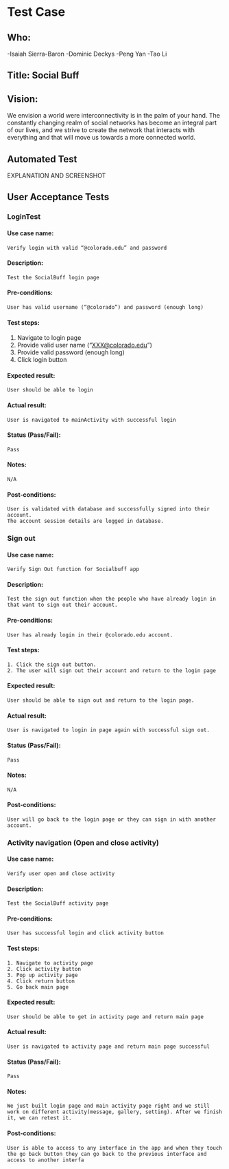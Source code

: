 # Test Case

## Who: 
  -Isaiah Sierra-Baron
  -Dominic Deckys
  -Peng Yan
  -Tao Li
 
## Title: Social Buff

## Vision:
We envision a world were interconnectivity is in the palm of your hand. The constantly changing realm of social networks has become an integral part of our lives, and we strive to create the network that interacts with everything and that will move us towards a more connected world.

## Automated Test
EXPLANATION AND SCREENSHOT

## User Acceptance Tests
### LoginTest
#### Use case name:
	Verify login with valid “@colorado.edu” and password
	
#### Description:
	Test the SocialBuff login page
	
#### Pre-conditions:
	User has valid username (“@colorado”) and password (enough long)
	
#### Test steps:
1. Navigate to login page
2. Provide valid user name (“XXX@colorado.edu”)
3. Provide valid password (enough long)
4. Click login button

#### Expected result:
	User should be able to login
	
#### Actual result:
	User is navigated to mainActivity with successful login
	
#### Status (Pass/Fail):
	Pass
	
#### Notes:
	N/A
	
#### Post-conditions:
	User is validated with database and successfully signed into their account.
 	The account session details are logged in database.
	
	
### Sign out

#### Use case name:

    Verify Sign Out function for Socialbuff app
    
#### Description:

    Test the sign out function when the people who have already login in that want to sign out their account.
    
#### Pre-conditions:

    User has already login in their @colorado.edu account.
    
#### Test steps:

    1. Click the sign out button.
    2. The user will sign out their account and return to the login page

#### Expected result:
    
    User should be able to sign out and return to the login page.
    
#### Actual result:

    User is navigated to login in page again with successful sign out.
    
#### Status (Pass/Fail):

    Pass
    
#### Notes:
    N/A
#### Post-conditions:
    User will go back to the login page or they can sign in with another account.
    
    
### Activity navigation (Open and close activity)

#### Use case name:

    Verify user open and close activity
    
#### Description:

    Test the SocialBuff activity page
#### Pre-conditions:

    User has successful login and click activity button
#### Test steps:

    1. Navigate to activity page
    2. Click activity button  
    3. Pop up activity page
    4. Click return button
    5. Go back main page
    
#### Expected result:

    User should be able to get in activity page and return main page
#### Actual result:

    User is navigated to activity page and return main page successful
    
#### Status (Pass/Fail):

    Pass
    
#### Notes:

    We just built login page and main activity page right and we still work on different activity(message, gallery, setting). After we finish it, we can retest it. 
#### Post-conditions:

    User is able to access to any interface in the app and when they touch the go back button they can go back to the previous interface and access to another interfa
